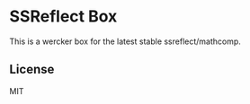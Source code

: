 SSReflect Box
=============

This is a wercker box for the latest stable ssreflect/mathcomp.

License
-------

MIT
